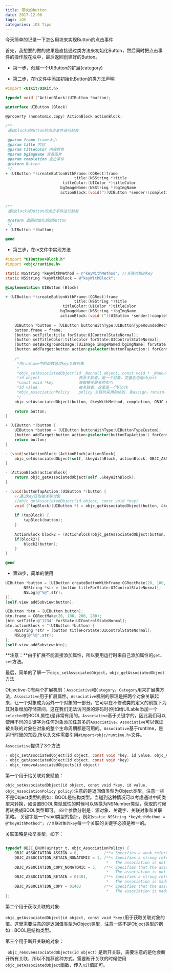 ```yaml
---
title: 带块的button
date: 2017-12-06
tags: iOS
categories: iOS Tips
---
```


今天简单的记录一下怎么用块来实现Button的点击事件

首先，我想要的做的效果是直接通过类方法来初始化Button，然后同时把点击事件的操作放在块中，最后返回创建好的Button。

- 第一步，创建一个UIButton的扩展(category)

- 第二步，在h文件中添加初始化Button的类方法声明
  <!-- more -->


```objective-c
#import <UIKit/UIKit.h>

typedef void (^ActionBlock)(UIButton *button);

@interface UIButton (Block)

@property (nonatomic,copy) ActionBlock actionBlock;

/**
 通过block对Button的点击事件进行封装
 
 @param frame frame大小
 @param title 内容
 @param titleColor 内容颜色
 @param bgImgName 背景图片
 @param completion 点击事件
 @return Button
 */
+ (UIButton *)createButtonWithFrame:(CGRect)frame
                              title:(NSString *)title
                         titleColor:(UIColor *)titleColor
                        bgImageName:(NSString *)bgImgName
                        actionBlock:(void(^)(UIButton *sender))completion;


/**
 通过block对Button的点击事件进行封装

 @return 返回初始化后的button
 */
+ (UIButton *)button;

@end

```

- 第三步，在m文件中实现方法
```objective-c
#import "UIButton+Block.h"
#import <objc/runtime.h>

static NSString *keyWithMethod = @"keyWithMethod"; //关联对象的key
static NSString *keyWithBlock = @"keyWithBlock";

@implementation UIButton (Block)

+ (UIButton *)createButtonWithFrame:(CGRect)frame
                              title:(NSString *)title
                         titleColor:(UIColor *)titleColor
                        bgImageName:(NSString *)bgImgName
                        actionBlock:(void (^)(UIButton *sender))completion {
    
    UIButton *button = [UIButton buttonWithType:UIButtonTypeRoundedRect];
    button.frame = frame;
    [button setTitle:title forState:UIControlStateNormal];
    [button setTitleColor:titleColor forState:UIControlStateNormal];
    [button setBackgroundImage:[UIImage imageNamed:bgImgName] forState:UIControlStateNormal];
    [button addTarget:button action:@selector(buttonTapAction:) forControlEvents:UIControlEventTouchUpInside];
    
    /*
     *用runtime中的函数通过key关联对象
     *
     *objc_setAssociatedObject(id _Nonnull object, const void * _Nonnull key, id _Nullable value, objc_AssociationPolicy policy)
     *id object                 表示关联者，是一个对象，变量名也是object
     *const void *key           获取被关联者的索引
     *id value                  被关联者，这里是一个block
     *objc_AssociationPolicy    policy 关联时采用的协议，有assign，retain，copy等协议，一般使用OBJC_ASSOCIATION_RETAIN_NONATOMIC
     */
    objc_setAssociatedObject(button, &keyWithMethod, completion, OBJC_ASSOCIATION_COPY_NONATOMIC);
    
    return button;
}

+ (UIButton *)button {
    UIButton *button = [UIButton buttonWithType:UIButtonTypeCustom];
    [button addTarget:button action:@selector(buttonTapAction:) forControlEvents:UIControlEventTouchUpInside];
    return button;
}

- (void)setActionBlock:(ActionBlock)actionBlock{
    objc_setAssociatedObject(self, &keyWithBlock, actionBlock, OBJC_ASSOCIATION_COPY_NONATOMIC );
}

- (ActionBlock)actionBlock{
    return objc_getAssociatedObject(self ,&keyWithBlock);
}

- (void)buttonTapAction:(UIButton *)button {
    //通过key获取被关联对象
    //objc_getAssociatedObject(id object, const void *key)
    void (^tapBlock)(UIButton *) = objc_getAssociatedObject(button, &keyWithMethod);
    
    if (tapBlock) {
        tapBlock(button);
    }
 
    ActionBlock block2 = (ActionBlock)objc_getAssociatedObject(button, &keyWithBlock);
    if(block2){
        block2(button);
    }
}

@end
```

- 第四步，简单的使用
```objective-c
UIButton *button = [UIButton createButtonWithFrame:CGRectMake(20, 100, 200, 200) title:@"带块的button" titleColor:[UIColor redColor] bgImageName:@"" actionBlock:^(UIButton *button) {
        NSString *str = [button titleForState:UIControlStateNormal];
        NSLog(@"%@",str);
}];
[self.view addSubview:button];

UIButton *btn = [UIButton button];
btn.frame = CGRectMake(20, 100, 200, 200);
[btn setTitle:@"1234" forState:UIControlStateNormal];
btn.actionBlock = ^(UIButton *button) {
    NSString *str = [button titleForState:UIControlStateNormal];
    NSLog(@"%@",str);
};
[self.view addSubview:btn];
```
**注意：**由于扩展不能直接添加属性，所以要用运行时来自己添加属性的`get`、`set`方法。

最后，简单的了解一下`objc_setAssociatedObject`，`objc_getAssociatedObject`方法

​	Objective-C有两个扩展机制：`Associative`和`Category`。`Category`用来扩展类方法，`Associative`用于扩展属性。`Associative`机制的原理是把两个对象关联起来，让一个对象成为另外一个对象的一部分。它可以在不修改类的定义的前提下为其对象增加存储空间，这在我们无法访问类的源码时(例如给UILable添加一个`selected`的BOOL属性)是非常有用的。`Associative`基于关键字的，因此我们可以使用不同的关键字为任何对象添加任意多的`Associative`。`Associative`可以保证被关联的对象在对象的整个生命周期都是可用的。`Associative`基于runtime，是运行时里的东西,所以头文件需要引用`#import<objc/runtime.h>`文件。

`Associative`提供了3个方法

```objective-c
- objc_setAssociatedObject(id object, const void *key, id value, objc_AssociationPolicy policy)
- objc_getAssociatedObject(id object, const void *key)
- objc_removeAssociatedObjects(id object)
```
第一个用于给关联对象赋值：	

`objc_setAssociatedObject(id object, const void *key, id value, objc_AssociationPolicy policy)`注意的是返回值类型为Object类型，注意一些不是Object类型的例如：BOOL是结构类型。当碰到这种情况可以考虑通过中间类型来转换，如设置BOOL类型属性的时候可以转换为NSNumber类型，获取的时候再转换成BOOL类型即可。
四个参数分别是：源对象、关键字、关联对象和关联策略。
关键字是一个void类型的指针，例如`static NSString *keyWithMethod = @"keyWithMethod"; //关联对象的key`每一个关联的关键字必须是唯一的。

关联策略是枚举类型，如下：

```objective-c

typedef OBJC_ENUM(uintptr_t, objc_AssociationPolicy) {
    OBJC_ASSOCIATION_ASSIGN = 0,           /**< Specifies a weak reference to the associated object. */
    OBJC_ASSOCIATION_RETAIN_NONATOMIC = 1, /**< Specifies a strong reference to the associated object. 
       	                                    *   The association is not made atomically. */
    OBJC_ASSOCIATION_COPY_NONATOMIC = 3,   /**< Specifies that the associated object is copied. 
                                            *   The association is not made atomically. */
    OBJC_ASSOCIATION_RETAIN = 01401,       /**< Specifies a strong reference to the associated object.
                                            *   The association is made atomically. */
    OBJC_ASSOCIATION_COPY = 01403          /**< Specifies that the associated object is copied.
                                            *   The association is made atomically. */
};
```

 第二个用于获取关联的对象:

`objc_getAssociatedObject(id object, const void *key)`用于获取关联对象的值。这里需要注意的是返回值类型为Object类型，注意一些不是Object类型的例如：BOOL是结构类型。

第三个用于断开关联的对象：

` objc_removeAssociatedObjects(id object)` 是断开关联，需要注意的是他会断开所有关联，所以不推荐这种方式。需要断开关联的时候使用`objc_setAssociatedObject`函数，传入`nil`值即可。